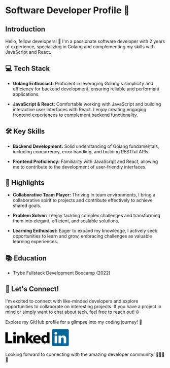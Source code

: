 # Software Developer Profile 🚀

## Introduction
Hello, fellow developers! 👋 I'm a passionate software developer with 2 years of experience, specializing in Golang and complementing my skills with JavaScript and React.

## 💻 Tech Stack
- **Golang Enthusiast:** Proficient in leveraging Golang's simplicity and efficiency for backend development, ensuring reliable and performant applications.
  
- **JavaScript & React:** Comfortable working with JavaScript and building interactive user interfaces with React. I enjoy creating engaging frontend experiences to complement backend functionality.

## 🛠️ Key Skills
- **Backend Development:** Solid understanding of Golang fundamentals, including concurrency, error handling, and building RESTful APIs.
  
- **Frontend Proficiency:** Familiarity with JavaScript and React, allowing me to contribute to the development of user-friendly interfaces.

## 🌟 Highlights
- **Collaborative Team Player:** Thriving in team environments, I bring a collaborative spirit to projects and contribute effectively to achieve shared goals.

- **Problem Solver:** I enjoy tackling complex challenges and transforming them into elegant, efficient, and scalable solutions.

- **Learning Enthusiast:** Eager to expand my knowledge, I actively seek opportunities to learn and grow, embracing challenges as valuable learning experiences.

## 📚 Education
- Trybe Fullstack Development Boocamp (2022)

## 👥 Let's Connect!
I'm excited to connect with like-minded developers and explore opportunities to collaborate on interesting projects. If you have a project in mind or simply want to chat about tech, feel free to reach out! 🌐

Explore my GitHub profile for a glimpse into my coding journey! 🚀

[![image](https://github.com/mvrdgs/mvrdgs/blob/main/Logos/lkdin.svg)](https://www.linkedin.com/in/mauricio-viegas/) &nbsp;

Looking forward to connecting with the amazing developer community! 🚀👩‍💻✨
